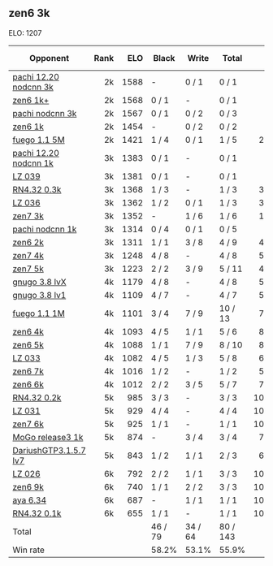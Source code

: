 ## zen6 3k ##

ELO: 1207

Opponent | Rank | ELO | Black | Write | Total | Win rate
---------|-----:|----:|-------|-------|-------|-------:
[pachi 12.20 nodcnn 3k](pachi%2012.20%20nodcnn%203k.md) | 2k | 1588 | - | 0 / 1 | 0 / 1 | 0.0%
[zen6 1k+](zen6%201k+.md) | 2k | 1568 | 0 / 1 | - | 0 / 1 | 0.0%
[pachi nodcnn 3k](pachi%20nodcnn%203k.md) | 2k | 1567 | 0 / 1 | 0 / 2 | 0 / 3 | 0.0%
[zen6 1k](zen6%201k.md) | 2k | 1454 | - | 0 / 2 | 0 / 2 | 0.0%
[fuego 1.1 5M](fuego%201.1%205M.md) | 2k | 1421 | 1 / 4 | 0 / 1 | 1 / 5 | 20.0%
[pachi 12.20 nodcnn 1k](pachi%2012.20%20nodcnn%201k.md) | 3k | 1383 | 0 / 1 | - | 0 / 1 | 0.0%
[LZ 039](LZ%20039.md) | 3k | 1381 | 0 / 1 | - | 0 / 1 | 0.0%
[RN4.32 0.3k](RN4.32%200.3k.md) | 3k | 1368 | 1 / 3 | - | 1 / 3 | 33.3%
[LZ 036](LZ%20036.md) | 3k | 1362 | 1 / 2 | 0 / 1 | 1 / 3 | 33.3%
[zen7 3k](zen7%203k.md) | 3k | 1352 | - | 1 / 6 | 1 / 6 | 16.7%
[pachi nodcnn 1k](pachi%20nodcnn%201k.md) | 3k | 1314 | 0 / 4 | 0 / 1 | 0 / 5 | 0.0%
[zen6 2k](zen6%202k.md) | 3k | 1311 | 1 / 1 | 3 / 8 | 4 / 9 | 44.4%
[zen7 4k](zen7%204k.md) | 3k | 1248 | 4 / 8 | - | 4 / 8 | 50.0%
[zen7 5k](zen7%205k.md) | 3k | 1223 | 2 / 2 | 3 / 9 | 5 / 11 | 45.5%
[gnugo 3.8 lvX](gnugo%203.8%20lvX.md) | 4k | 1179 | 4 / 8 | - | 4 / 8 | 50.0%
[gnugo 3.8 lv1](gnugo%203.8%20lv1.md) | 4k | 1109 | 4 / 7 | - | 4 / 7 | 57.1%
[fuego 1.1 1M](fuego%201.1%201M.md) | 4k | 1101 | 3 / 4 | 7 / 9 | 10 / 13 | 76.9%
[zen6 4k](zen6%204k.md) | 4k | 1093 | 4 / 5 | 1 / 1 | 5 / 6 | 83.3%
[zen6 5k](zen6%205k.md) | 4k | 1088 | 1 / 1 | 7 / 9 | 8 / 10 | 80.0%
[LZ 033](LZ%20033.md) | 4k | 1082 | 4 / 5 | 1 / 3 | 5 / 8 | 62.5%
[zen6 7k](zen6%207k.md) | 4k | 1016 | 1 / 2 | - | 1 / 2 | 50.0%
[zen6 6k](zen6%206k.md) | 4k | 1012 | 2 / 2 | 3 / 5 | 5 / 7 | 71.4%
[RN4.32 0.2k](RN4.32%200.2k.md) | 5k | 985 | 3 / 3 | - | 3 / 3 | 100.0%
[LZ 031](LZ%20031.md) | 5k | 929 | 4 / 4 | - | 4 / 4 | 100.0%
[zen7 6k](zen7%206k.md) | 5k | 925 | 1 / 1 | - | 1 / 1 | 100.0%
[MoGo release3 1k](MoGo%20release3%201k.md) | 5k | 874 | - | 3 / 4 | 3 / 4 | 75.0%
[DariushGTP3.1.5.7 lv7](DariushGTP3.1.5.7%20lv7.md) | 5k | 843 | 1 / 2 | 1 / 1 | 2 / 3 | 66.7%
[LZ 026](LZ%20026.md) | 6k | 792 | 2 / 2 | 1 / 1 | 3 / 3 | 100.0%
[zen6 9k](zen6%209k.md) | 6k | 740 | 1 / 1 | 2 / 2 | 3 / 3 | 100.0%
[aya 6.34](aya%206.34.md) | 6k | 687 | - | 1 / 1 | 1 / 1 | 100.0%
[RN4.32 0.1k](RN4.32%200.1k.md) | 6k | 655 | 1 / 1 | - | 1 / 1 | 100.0%
Total | | | 46 / 79 | 34 / 64 | 80 / 143 | 
Win rate| | | 58.2% | 53.1% | 55.9% | 
